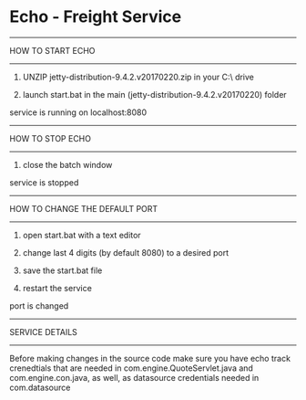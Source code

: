 # Echo - Freight Service

****************************************************************************************************
HOW TO START ECHO
****************************************************************************************************

1. UNZIP jetty-distribution-9.4.2.v20170220.zip in your C:\ drive

2. launch start.bat in the main (jetty-distribution-9.4.2.v20170220) folder

service is running on localhost:8080


***************************************************************************************************
HOW TO STOP ECHO
***************************************************************************************************

1. close the batch window

service is stopped


***************************************************************************************************
HOW TO CHANGE THE DEFAULT PORT
***************************************************************************************************

1. open start.bat with a text editor

2. change last 4 digits (by default 8080) to a desired port

3. save the start.bat file

4. restart the service

port is changed


***************************************************************************************************
SERVICE DETAILS
***************************************************************************************************

Before making changes in the source code make sure you have echo track crenedtials that are needed
in com.engine.QuoteServlet.java and com.engine.con.java, as well, as datasource credentials needed
in com.datasource
